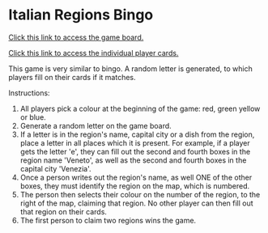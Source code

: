 # Italian Regions Bingo


<a href = 'https://jsaydyn.github.io/italianstuffgame/boardgamemain.html'>Click this link to access the game board.</a>


<a href = 'https://jsaydyn.github.io/italianstuffgame/boardgames.html'>Click this link to access the individual player cards.</a>


This game is very similar to bingo. A random letter is generated, to which players fill on their cards if it matches.

Instructions:
1. All players pick a colour at the beginning of the game: red, green yellow or blue.
2. Generate a random letter on the game board.
3. If a letter is in the region's name, capital city or a dish from the region, place a letter in all places which it is present. For example, if a player gets the letter 'e', they can fill out the second and fourth boxes in the region name 'Veneto', as well as the second and fourth boxes in the capital city 'Venezia'.
4. Once a person writes out the region's name, as well ONE of the other boxes, they must identify the region on the map, which is numbered.
5. The person then selects their colour on the number of the region, to the right of the map, claiming that region. No other player can then fill out that region on their cards.
6. The first person to claim two regions wins the game.
